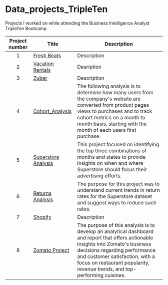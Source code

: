 # Data_projects_TripleTen
Projects I worked on while attending the Business Intelligence Analyst TripleTen Bootcamp.


| Project number | Title | Description |
| :-----------: |--------- |----------- |
| 1 | [Fresh Beats](https://github.com/MackP25/Data_projects_TripleTen/tree/main/Fresh%20Beats)| Description |
| 2 | [Vacation Rentals](https://github.com/MackP25/Data_projects_TripleTen/tree/main/Vacation%20Rentals) | Desription
| 3 | [Zuber](https://github.com/MackP25/Data_projects_TripleTen/tree/main/Zuber) | Description|
| 4 | [Cohort_Analysis](https://github.com/MackP25/Data_projects_TripleTen/tree/main/Cohort%20Analysis)| The following analysis is to determine how many users from the company's website are converted from product pages views to purchases and to track cohort metrics on a month to month basis, starting with the month of each users first purchase.|
| 5 | [Superstore Analysis](https://github.com/MackP25/Data_projects_TripleTen/tree/main/Superstore) | This project focused on identifying the top three combinations of months and states to provide insights on when and where Superstore should focus their advertising efforts.|
| 6 | [Returns Analysis](https://github.com/MackP25/Data_projects_TripleTen/tree/main/Returns) | The purpose for this project was to understand current trends in return rates for the Superstore dataset and suggest ways to reduce such rates.|
| 7 | [Shopify](https://github.com/MackP25/Data_projects_TripleTen/tree/main/Shopify) | Description|
| 8 | [Zomato Project](https://github.com/MackP25/Data_projects_TripleTen/tree/main/Zomato)| The purpose of this analysis is to develop an analytical dashboard and report that offers actionable insights into Zomato's business decisions regarding performance and customer satisfaction, with a focus on restaurant popularity, revenue trends, and top-performing cuisines.|
